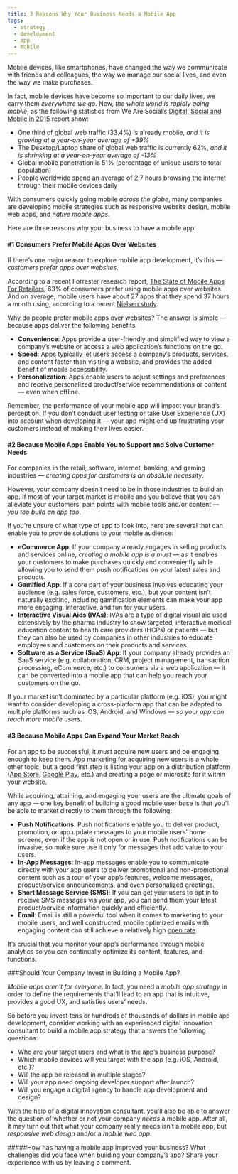 ```yaml
---
title: 3 Reasons Why Your Business Needs a Mobile App
tags:
  - strategy
  - development
  - app
  - mobile
---
```


Mobile devices, like smartphones, have changed the way we communicate with friends and colleagues, the way we manage our social lives, and even the way we make purchases. 

In fact, mobile devices have become so important to our daily lives, we carry them *everywhere we go*. Now, *the whole world is rapidly going mobile*, as the following statistics from We Are Social’s [Digital, Social and Mobile in 2015](http://wearesocial.net/blog/2015/01/digital-social-mobile-worldwide-2015/) report show: 

- One third of global web traffic (33.4%) is already mobile, *and it is growing at a year-on-year average of +39%*
- The Desktop/Laptop share of global web traffic is currently 62%, *and it is shrinking at a year-on-year average of -13%*
- Global mobile penetration is 51% (percentage of unique users to total population) 
- People worldwide spend an average of 2.7 hours browsing the internet through their mobile devices daily

With consumers quickly going mobile *across the globe*, many companies are developing mobile strategies such as responsive website design, mobile web apps, and *native mobile apps*.

Here are three reasons why your business to have a mobile app: 

#### #1 Consumers Prefer Mobile Apps Over Websites 

If there’s one major reason to explore mobile app development, it’s this — *customers prefer apps over websites*. 

According to a recent Forrester research report, [The State of Mobile Apps For Retailers](http://www.retailmenot.com/corp/static/filer_public/78/9c/789c947a-fe7c-46ce-908a-790352326761/stateofmobileappsforretailers.pdf), 63% of consumers prefer using mobile apps over websites. And on average, mobile users have about 27 apps that they spend 37 hours a month using, according to a recent [Nielsen study](http://www.nielsen.com/us/en/insights/news/2015/so-many-apps-so-much-more-time-for-entertainment.html). 

Why do people prefer mobile apps over websites? The answer is simple — because apps deliver the following benefits: 

- **Convenience**: Apps provide a user-friendly and simplified way to view a company’s website or access a web application’s functions on the go.
- **Speed**: Apps typically let users access a company’s products, services, and content faster than visiting a website, and provides the added benefit of mobile accessibility. 
- **Personalization**: Apps enable users to adjust settings and preferences and receive personalized product/service recommendations or content — even when offline.  


Remember, the performance of your mobile app will impact your brand’s perception. If you don’t conduct user testing or take User Experience (UX) into account when developing it — your app might end up frustrating your customers instead of making their lives easier. 


#### #2 Because Mobile Apps Enable You to Support and Solve Customer Needs 

For companies in the retail, software, internet, banking, and gaming industries — *creating apps for customers is an absolute necessity*. 

However, your company doesn’t need to be in those industries to build an app. If most of your target market is mobile and you believe that you can alleviate your customers’ pain points with mobile tools and/or content — *you too build an app too*.

If you’re unsure of what type of app to look into, here are several that can enable you to provide solutions to your mobile audience: 

- **eCommerce App**: If your company already engages in selling products and services online, *creating a mobile app is a must* — as it enables your customers to make purchases quickly and conveniently while allowing you to send them push notifications on your latest sales and products. 
- **Gamified App**: If a core part of your business involves educating your audience (e.g. sales force, customers, etc.), but your content isn’t naturally exciting, including gamification elements can make your app more engaging, interactive, and fun for your users. 
- **Interactive Visual Aids (IVAs)**: IVAs are a type of digital visual aid used extensively by the pharma industry to show targeted, interactive medical education content to health care providers (HCPs) or patients — but they can also be used by companies in other industries to educate employees and customers on their products and services. 
- **Software as a Service (SaaS) App**: If your company already provides an SaaS service (e.g. collaboration, CRM, project management, transaction processing, eCommerce, etc.) to consumers via a web application — it can be converted into a mobile app that can help you reach your customers on the go. 

If your market isn’t dominated by a particular platform (e.g. iOS), you might want to consider developing a cross-platform app that can be adapted to multiple platforms such as iOS, Android, and Windows — *so your app can reach more mobile users*.

#### #3 Because Mobile Apps Can Expand Your Market Reach 

For an app to be successful, it *must* acquire new users and be engaging enough to keep them. App marketing for acquiring new users is a whole other topic, but a good first step is listing your app on a distribution platform ([App Store](https://itunes.apple.com/sg/genre/ios/id36), [Google Play](https://play.google.com/store/apps?hl=en), etc.) and creating a page or microsite for it within your website. 

While acquiring, attaining, and engaging your users are the ultimate goals of any app — one key benefit of building a good mobile user base is that you’ll be able to market directly to them through the following: 

- **Push Notifications**: Push notifications enable you to deliver product, promotion, or app update messages to your mobile users' home screens, even if the app is not open or in use. Push notifications can be invasive, so make sure use it only for messages that add value to your users. 
- **In-App Messages**: In-app messages enable you to communicate directly with your app users to deliver promotional and non-promotional content such as a tour of your app’s features, welcome messages, product/service announcements, and even personalized greetings. 
- **Short Message Service (SMS)**: If you can get your users to opt in to receive SMS messages via your app, you can send them your latest product/service information quickly and efficiently. 
- **Email**: Email is still a powerful tool when it comes to marketing to your mobile users, and well constructed, mobile optimized emails with engaging content can still achieve a relatively high [open rate](http://mailchimp.com/resources/research/email-marketing-benchmarks/).

It’s crucial that you monitor your app’s performance through mobile analytics so you can continually optimize its content, features, and functions. 

###Should Your Company Invest in Building a Mobile App? 

*Mobile apps aren’t for everyone*. In fact, you need a *mobile app strategy* in order to define the requirements that’ll lead to an app that is intuitive, provides a good UX, and satisfies users’ needs. 

So before you invest tens or hundreds of thousands of dollars in mobile app development, consider working with an experienced digital innovation consultant to build a mobile app strategy that answers the following questions: 

- Who are your target users and what is the app’s business purpose? 
- Which mobile devices will you target with the app (e.g. iOS, Android, etc.)? 
- Will the app be released in multiple stages? 
- Will your app need ongoing developer support after launch?
- Will you engage a digital agency to handle app development and design? 

With the help of a digital innovation consultant, you’ll also be able to answer the question of whether or not your company *needs* a mobile app. After all, it may turn out that what your company really needs isn’t a mobile app, but *responsive web design* and/or a *mobile web app*. 

#####How has having a mobile app improved your business? What challenges did you face when building your company’s app? Share your experience with us by leaving a comment. 
